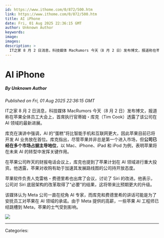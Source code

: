```yaml
---
id: https://www.ithome.com/0/872/500.htm
link: https://www.ithome.com/0/872/500.htm
title: AI iPhone
date: Fri, 01 Aug 2025 22:36:15 GMT
author: Unknown Author
keywords: 
image: 
images: 
description: >
  IT之家 8 月 2 日消息，科技媒体 MacRumors 今天（8 月 2 日）发布博文，报道称在苹果全体员工大会上，首席执行官蒂姆・库克（Tim Cook）透露了该公司在 AI 领域的最新进展。库克在演讲中强调，AI 的“蛋糕”将比智能手机和互联网更大，因此苹果目前已将开发 AI 业务放在首位。库克指出，尽管苹果并非总是第一个进入市场，但公司已经在多个市场占据主导地位，以 Mac、iPhone、iPad 和 iPod 为例，表明苹果将在未来 AI 的转型中发挥关键作用。在苹果公司昨天的财报电话会议上，库克也提到了苹果计划在 AI 领域进行重大投资。他透露，苹果对收购有助于加速其发展路线图的公司持开放态度。苹果软件负责人克雷格・费德里希也出席了会议，讨论了 Siri 的改进。他表示，公司对 Siri 底层架构的改革取得了“必要”的结果，这将带来比预期更大的升级。该媒体认为 Meta 公司一直在挖角 AI 专家，而库克和费德里希的讲话可能是为了安抚员工对苹果在 AI 领域的承诺。由于 Meta 提供的高薪，一些苹果 AI 工程师已经跳槽到 Meta，苹果的士气受到影响。
---
```

# AI iPhone
##### By Unknown Author
_Published on Fri, 01 Aug 2025 22:36:15 GMT_

IT之家 8 月 2 日消息，科技媒体 MacRumors 今天（8 月 2 日）发布博文，报道称在苹果全体员工大会上，首席执行官蒂姆・库克（Tim Cook）透露了该公司在 AI 领域的最新进展。

库克在演讲中强调，AI 的“蛋糕”将比智能手机和互联网更大，因此苹果目前已将开发 AI 业务放在首位。库克指出，尽管苹果并非总是第一个进入市场，但**公司已经在多个市场占据主导地位**，以 Mac、iPhone、iPad 和 iPod 为例，表明苹果将在未来 AI 的转型中发挥关键作用。

在苹果公司昨天的财报电话会议上，库克也提到了苹果计划在 AI 领域进行重大投资。他透露，苹果对收购有助于加速其发展路线图的公司持开放态度。

苹果软件负责人克雷格・费德里希也出席了会议，讨论了 Siri 的改进。他表示，公司对 Siri 底层架构的改革取得了“必要”的结果，这将带来比预期更大的升级。

该媒体认为 Meta 公司一直在挖角 AI 专家，而库克和费德里希的讲话可能是为了安抚员工对苹果在 AI 领域的承诺。由于 Meta 提供的高薪，一些苹果 AI 工程师已经跳槽到 Meta，苹果的士气受到影响。

![](https://img.ithome.com/newsuploadfiles/2025/8/c3f5dab0-bc0e-4801-9a08-055b4273144b.jpg?x-bce-process=image/format,f_auto)

---
Categories: 